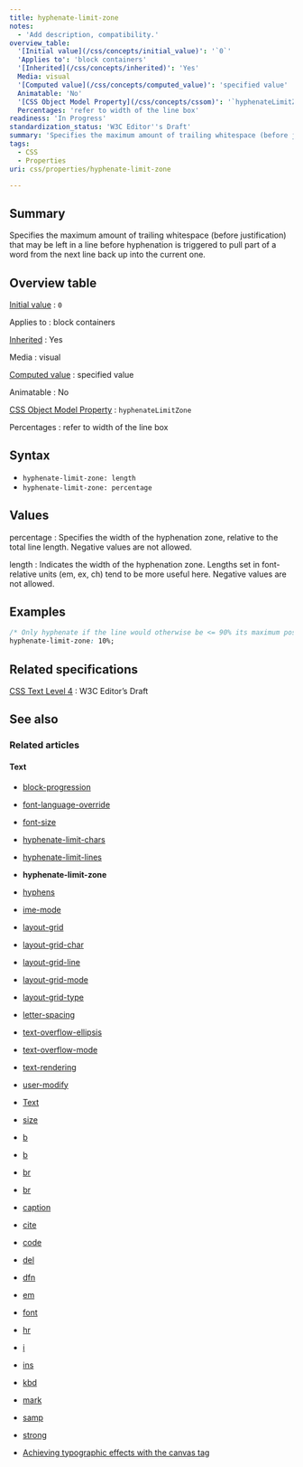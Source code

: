 ```yaml
---
title: hyphenate-limit-zone
notes:
  - 'Add description, compatibility.'
overview_table:
  '[Initial value](/css/concepts/initial_value)': '`0`'
  'Applies to': 'block containers'
  '[Inherited](/css/concepts/inherited)': 'Yes'
  Media: visual
  '[Computed value](/css/concepts/computed_value)': 'specified value'
  Animatable: 'No'
  '[CSS Object Model Property](/css/concepts/cssom)': '`hyphenateLimitZone`'
  Percentages: 'refer to width of the line box'
readiness: 'In Progress'
standardization_status: 'W3C Editor''s Draft'
summary: 'Specifies the maximum amount of trailing whitespace (before justification) that may be left in a line before hyphenation is triggered to pull part of a word from the next line back up into the current one.'
tags:
  - CSS
  - Properties
uri: css/properties/hyphenate-limit-zone

---
```

## Summary

Specifies the maximum amount of trailing whitespace (before justification) that may be left in a line before hyphenation is triggered to pull part of a word from the next line back up into the current one.

## Overview table

[Initial value](/css/concepts/initial_value)
:   `0`

Applies to
:   block containers

[Inherited](/css/concepts/inherited)
:   Yes

Media
:   visual

[Computed value](/css/concepts/computed_value)
:   specified value

Animatable
:   No

[CSS Object Model Property](/css/concepts/cssom)
:   `hyphenateLimitZone`

Percentages
:   refer to width of the line box

## Syntax

-   `hyphenate-limit-zone: length`
-   `hyphenate-limit-zone: percentage`

## Values

percentage
:   Specifies the width of the hyphenation zone, relative to the total line length. Negative values are not allowed.

length
:   Indicates the width of the hyphenation zone. Lengths set in font-relative units (em, ex, ch) tend to be more useful here. Negative values are not allowed.

## Examples

``` css
/* Only hyphenate if the line would otherwise be <= 90% its maximum possible width */
hyphenate-limit-zone: 10%;
```

## Related specifications

[CSS Text Level 4](http://dev.w3.org/csswg/css-text-4/#hyphenate-limit-zone)
:   W3C Editor’s Draft

## See also

### Related articles

#### Text

-   [block-progression](/css/properties/block-progression)

-   [font-language-override](/css/properties/font-language-override)

-   [font-size](/css/properties/font-size)

-   [hyphenate-limit-chars](/css/properties/hyphenate-limit-chars)

-   [hyphenate-limit-lines](/css/properties/hyphenate-limit-lines)

-   **hyphenate-limit-zone**

-   [hyphens](/css/properties/hyphens)

-   [ime-mode](/css/properties/ime-mode)

-   [layout-grid](/css/properties/layout-grid)

-   [layout-grid-char](/css/properties/layout-grid-char)

-   [layout-grid-line](/css/properties/layout-grid-line)

-   [layout-grid-mode](/css/properties/layout-grid-mode)

-   [layout-grid-type](/css/properties/layout-grid-type)

-   [letter-spacing](/css/properties/letter-spacing)

-   [text-overflow-ellipsis](/css/properties/text-overflow-ellipsis)

-   [text-overflow-mode](/css/properties/text-overflow-mode)

-   [text-rendering](/css/properties/text-rendering)

-   [user-modify](/css/properties/user-modify)

-   [Text](/css/text)

-   [size](/html/attributes/size)

-   [b](/html/elements/b)

-   [b](/html/elements/b/ja)

-   [br](/html/elements/br)

-   [br](/html/elements/br/ja)

-   [caption](/html/elements/caption)

-   [cite](/html/elements/cite)

-   [code](/html/elements/code)

-   [del](/html/elements/del)

-   [dfn](/html/elements/dfn)

-   [em](/html/elements/em)

-   [font](/html/elements/font)

-   [hr](/html/elements/hr)

-   [i](/html/elements/i)

-   [ins](/html/elements/ins)

-   [kbd](/html/elements/kbd)

-   [mark](/html/elements/mark)

-   [samp](/html/elements/samp)

-   [strong](/html/elements/strong)

-   [Achieving typographic effects with the canvas tag](/tutorials/canvas_texteffects)
